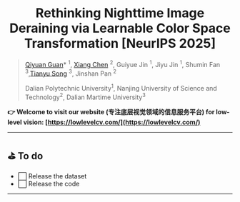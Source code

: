 #  <center> Rethinking Nighttime Image Deraining via Learnable Color Space Transformation  [NeurIPS 2025]

> [Qiyuan Guan](https://guanqiyuan.github.io/)* <sup>1</sup>, [Xiang Chen](https://cschenxiang.github.io/) <sup>2</sup>, Guiyue Jin <sup>1</sup>, Jiyu Jin <sup>1</sup>, Shumin Fan <sup>3</sup>,[Tianyu Song](https://scholar.google.com/citations?user=wA3Op6cAAAAJ&hl=zh-CN) <sup>3</sup>, Jinshan Pan <sup>2</sup>
>
> Dalian Polytechnic University<sup>1</sup>, Nanjing University of Science and Technology<sup>2</sup>, Dalian Martime University<sup>3</sup>

<!--
> [[Paper](https://arxiv.org/abs/2509.11642)]
-->

> 
 **👉️ Welcome to visit our website (专注底层视觉领域的信息服务平台) for low-level vision: [https://lowlevelcv.com/](https://lowlevelcv.com/)**

---

## ⛳️ To do

* ⬜ Release the dataset
* ⬜ Release the code

<!--
✅
❎
-->


---
